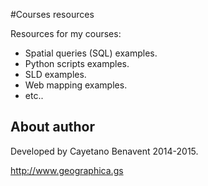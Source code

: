 #Courses resources

Resources for my courses:
- Spatial queries (SQL) examples.
- Python scripts examples.
- SLD examples.
- Web mapping examples.
- etc..


## About author
Developed by Cayetano Benavent 2014-2015.

http://www.geographica.gs
